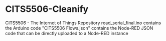 # CITS5506-Cleanify
CITS5506 - The Internet of Things Repository
read_serial_final.ino contains the Arduino code
"CITS5506 Flows.json" contains the Node-RED JSON code that can be directly uploaded to a Node-RED instance
